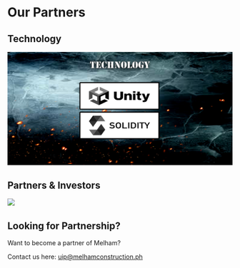# Our Partners

## Technology

![](.gitbook/assets/Technology.jpg)

## Partners & Investors

![](.gitbook/assets/Partners\_and\_investor.jpg)

## Looking for Partnership?

Want to become a partner of Melham?&#x20;

Contact us here:  uip@melhamconstruction.ph
